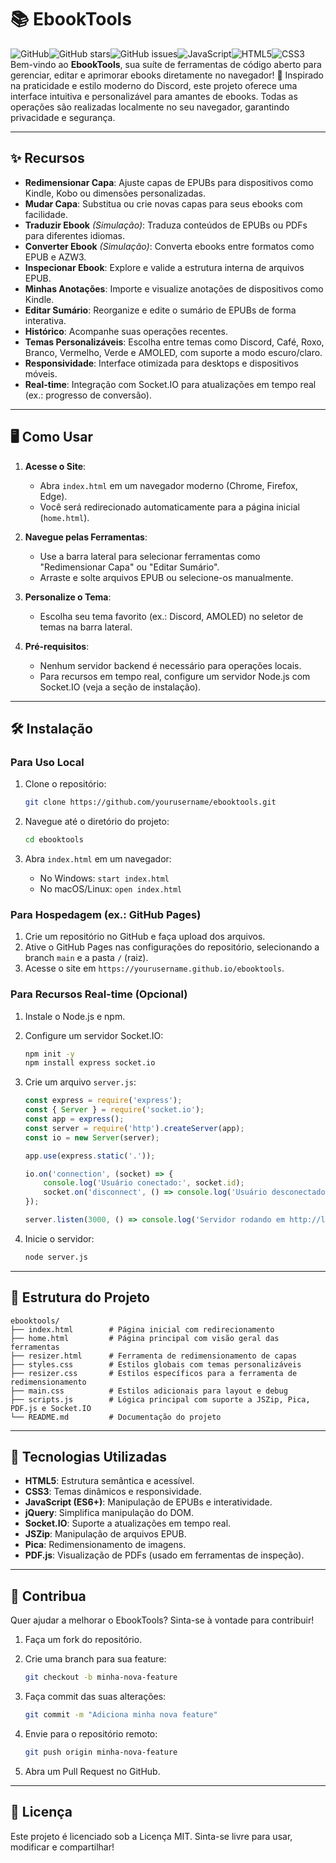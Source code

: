 # 📚 EbookTools

![GitHub](https://img.shields.io/badge/license-MIT-blue.svg)![GitHub stars](https://img.shields.io/github/stars/Roxo7777/ebooktools?style=social)![GitHub issues](https://img.shields.io/github/issues/Roxo7777/ebooktools)![JavaScript](https://img.shields.io/badge/JavaScript-ES6+-yellow)![HTML5](https://img.shields.io/badge/HTML-5-orange)![CSS3](https://img.shields.io/badge/CSS-3-blue)
Bem-vindo ao **EbookTools**, sua suíte de ferramentas de código aberto para gerenciar, editar e aprimorar ebooks diretamente no navegador! 🚀 Inspirado na praticidade e estilo moderno do Discord, este projeto oferece uma interface intuitiva e personalizável para amantes de ebooks. Todas as operações são realizadas localmente no seu navegador, garantindo privacidade e segurança.

---

## ✨ Recursos

- **Redimensionar Capa**: Ajuste capas de EPUBs para dispositivos como Kindle, Kobo ou dimensões personalizadas.
- **Mudar Capa**: Substitua ou crie novas capas para seus ebooks com facilidade.
- **Traduzir Ebook** *(Simulação)*: Traduza conteúdos de EPUBs ou PDFs para diferentes idiomas.
- **Converter Ebook** *(Simulação)*: Converta ebooks entre formatos como EPUB e AZW3.
- **Inspecionar Ebook**: Explore e valide a estrutura interna de arquivos EPUB.
- **Minhas Anotações**: Importe e visualize anotações de dispositivos como Kindle.
- **Editar Sumário**: Reorganize e edite o sumário de EPUBs de forma interativa.
- **Histórico**: Acompanhe suas operações recentes.
- **Temas Personalizáveis**: Escolha entre temas como Discord, Café, Roxo, Branco, Vermelho, Verde e AMOLED, com suporte a modo escuro/claro.
- **Responsividade**: Interface otimizada para desktops e dispositivos móveis.
- **Real-time**: Integração com Socket.IO para atualizações em tempo real (ex.: progresso de conversão).

---

## 🖥️ Como Usar

1. **Acesse o Site**:

   - Abra `index.html` em um navegador moderno (Chrome, Firefox, Edge).
   - Você será redirecionado automaticamente para a página inicial (`home.html`).

2. **Navegue pelas Ferramentas**:

   - Use a barra lateral para selecionar ferramentas como "Redimensionar Capa" ou "Editar Sumário".
   - Arraste e solte arquivos EPUB ou selecione-os manualmente.

3. **Personalize o Tema**:

   - Escolha seu tema favorito (ex.: Discord, AMOLED) no seletor de temas na barra lateral.

4. **Pré-requisitos**:

   - Nenhum servidor backend é necessário para operações locais.
   - Para recursos em tempo real, configure um servidor Node.js com Socket.IO (veja a seção de instalação).

---

## 🛠️ Instalação

### Para Uso Local

1. Clone o repositório:

   ```bash
   git clone https://github.com/yourusername/ebooktools.git
   ```
2. Navegue até o diretório do projeto:

   ```bash
   cd ebooktools
   ```
3. Abra `index.html` em um navegador:
   - No Windows: `start index.html`
   - No macOS/Linux: `open index.html`

### Para Hospedagem (ex.: GitHub Pages)

1. Crie um repositório no GitHub e faça upload dos arquivos.
2. Ative o GitHub Pages nas configurações do repositório, selecionando a branch `main` e a pasta `/` (raiz).
3. Acesse o site em `https://yourusername.github.io/ebooktools`.

### Para Recursos Real-time (Opcional)

1. Instale o Node.js e npm.
2. Configure um servidor Socket.IO:

   ```bash
   npm init -y
   npm install express socket.io
   ```
3. Crie um arquivo `server.js`:

   ```javascript
   const express = require('express');
   const { Server } = require('socket.io');
   const app = express();
   const server = require('http').createServer(app);
   const io = new Server(server);
   
   app.use(express.static('.'));
   
   io.on('connection', (socket) => {
       console.log('Usuário conectado:', socket.id);
       socket.on('disconnect', () => console.log('Usuário desconectado:', socket.id));
   });
   
   server.listen(3000, () => console.log('Servidor rodando em http://localhost:3000'));
   ```
4. Inicie o servidor:

   ```bash
   node server.js
   ```

---

## 📂 Estrutura do Projeto

```plaintext
ebooktools/
├── index.html        # Página inicial com redirecionamento
├── home.html         # Página principal com visão geral das ferramentas
├── resizer.html      # Ferramenta de redimensionamento de capas
├── styles.css        # Estilos globais com temas personalizáveis
├── resizer.css       # Estilos específicos para a ferramenta de redimensionamento
├── main.css          # Estilos adicionais para layout e debug
├── scripts.js        # Lógica principal com suporte a JSZip, Pica, PDF.js e Socket.IO
└── README.md         # Documentação do projeto
```

---

## 🧩 Tecnologias Utilizadas

- **HTML5**: Estrutura semântica e acessível.
- **CSS3**: Temas dinâmicos e responsividade.
- **JavaScript (ES6+)**: Manipulação de EPUBs e interatividade.
- **jQuery**: Simplifica manipulação do DOM.
- **Socket.IO**: Suporte a atualizações em tempo real.
- **JSZip**: Manipulação de arquivos EPUB.
- **Pica**: Redimensionamento de imagens.
- **PDF.js**: Visualização de PDFs (usado em ferramentas de inspeção).

---

## 🌟 Contribua

Quer ajudar a melhorar o EbookTools? Sinta-se à vontade para contribuir!

1. Faça um fork do repositório.
2. Crie uma branch para sua feature:

   ```bash
   git checkout -b minha-nova-feature
   ```
3. Faça commit das suas alterações:

   ```bash
   git commit -m "Adiciona minha nova feature"
   ```
4. Envie para o repositório remoto:

   ```bash
   git push origin minha-nova-feature
   ```
5. Abra um Pull Request no GitHub.

---

## 📜 Licença

Este projeto é licenciado sob a Licença MIT. Sinta-se livre para usar, modificar e compartilhar!